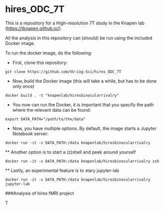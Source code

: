 # hires_ODC_7T

This is a repository for a High-resolution 7T study in the Knapen lab (https://tknapen.github.io/).

All the analysis in this repository can (should) be run using the included Docker image.


To run the docker image, do the following:
 * First, clone this repository:

```
git clone https://github.com/VU-Cog-Sci/hires_ODC_7T
```

 * Now, build the Docker image (this will take a while, but has to be done only once)
```
docker build . -t "knapenlab/hiresbinocularrivalry"
```

* You now can run the Docker, it is important that you specify the path where the relevant
data can be found: 

```
export DATA_PATH="/path/to/the/data"
```

* Now, you have multiple options. By default, the image starts a Jupyter Notebook server:
```
docker run -it -v DATA_PATH:/data knapenlab/hiresbinocularrivalry
```

 ** Another option is to start a (z)shell and peek around yourself
```
docker run -it -v DATA_PATH:/data knapenlab/hiresbinocularrivalry zsh
```
 ** Lastly, an experimental feature is to stary jupyter-lab
```
docker run -it -v DATA_PATH:/data knapenlab/hiresbinocularrivalry jupyter-lab
```

###Analysis of hires fMRI project

T
